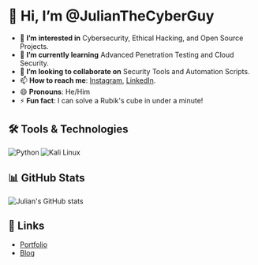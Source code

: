 # 👋 Hi, I’m @JulianTheCyberGuy

- 👀 **I’m interested in** Cybersecurity, Ethical Hacking, and Open Source Projects.
- 🌱 **I’m currently learning** Advanced Penetration Testing and Cloud Security.
- 💞️ **I’m looking to collaborate on** Security Tools and Automation Scripts.
- 📫 **How to reach me**: [Instagram]((https://www.instagram.com/julianflorezcamel/)), [LinkedIn](https://linkedin.com/in/julian).
- 😄 **Pronouns**: He/Him
- ⚡ **Fun fact**: I can solve a Rubik's cube in under a minute!

## 🛠️ Tools & Technologies
![Python](https://img.shields.io/badge/Python-3776AB?style=for-the-badge&logo=python&logoColor=white)
![Kali Linux](https://img.shields.io/badge/Kali_Linux-557C94?style=for-the-badge&logo=linux&logoColor=white)

## 📊 GitHub Stats
![Julian's GitHub stats](https://github-readme-stats.vercel.app/api?username=JulianTheCyberGuy&show_icons=true&theme=radical)

## 🔗 Links
- [Portfolio](https://your-portfolio-link.com)
- [Blog](https://your-blog-link.com)
